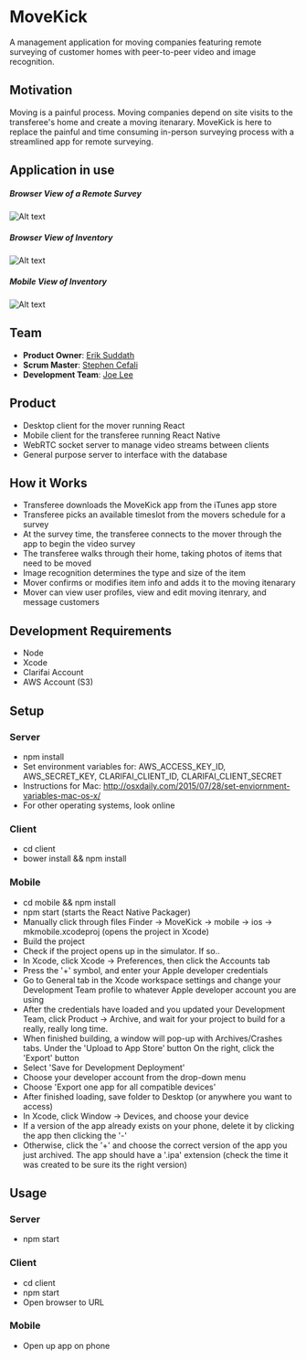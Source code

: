 # MoveKick

A management application for moving companies featuring remote surveying of customer homes with peer-to-peer video and image recognition.


## Motivation

Moving is a painful process. Moving companies depend on site visits to the transferee's home and create a moving itenarary. MoveKick is here to replace the painful and time consuming in-person surveying process with a streamlined app for remote surveying.


## Application in use

##### Browser View of a Remote Survey
![Alt text](http://i.imgur.com/dB5aW1I.gif "Browser View of a Remote Survey")

##### Browser View of Inventory
![Alt text](http://i.imgur.com/9SXchKe.gif "Browser View of Inventory")

##### Mobile View of Inventory
![Alt text](https://media.giphy.com/media/S51XJAFn0QZlS/giphy.gif "Mobile View of Inventory")


## Team

  - __Product Owner__: [Erik Suddath](https://github.com/eriksudd)
  - __Scrum Master__: [Stephen Cefali](https://github.com/Sangeli)
  - __Development Team__: [Joe Lee](https://github.com/josephsanglee)


## Product

- Desktop client for the mover running React
- Mobile client for the transferee running React Native
- WebRTC socket server to manage video streams between clients
- General purpose server to interface with the database




## How it Works
- Transferee downloads the MoveKick app from the iTunes app store
- Transferee picks an available timeslot from the movers schedule for a survey
- At the survey time, the transferee connects to the mover through the app to begin the video survey
- The transferee walks through their home, taking photos of items that need to be moved
- Image recognition determines the type and size of the item
- Mover confirms or modifies item info and adds it to the moving itenarary
- Mover can view user profiles, view and edit moving itenrary, and message customers



## Development Requirements

- Node
- Xcode
- Clarifai Account
- AWS Account (S3)

## Setup

### Server
- npm install
- Set environment variables for:
  AWS_ACCESS_KEY_ID,
  AWS_SECRET_KEY,
  CLARIFAI_CLIENT_ID,
  CLARIFAI_CLIENT_SECRET
- Instructions for Mac:
  http://osxdaily.com/2015/07/28/set-enviornment-variables-mac-os-x/
- For other operating systems, look online

### Client
- cd client
- bower install && npm install

### Mobile
- cd mobile && npm install
- npm start (starts the React Native Packager)
- Manually click through files Finder -> MoveKick -> mobile -> ios -> mkmobile.xcodeproj (opens the project in Xcode)
- Build the project
- Check if the project opens up in the simulator. If so..
- In Xcode, click Xcode -> Preferences, then click the Accounts tab
- Press the '+' symbol, and enter your Apple developer credentials
- Go to General tab in the Xcode workspace settings and change your Development Team profile to whatever Apple developer account you are using
- After the credentials have loaded and you updated your Development Team, click Product -> Archive, and wait for your project to build for a really, really long time.
- When finished building, a window will pop-up with Archives/Crashes tabs. Under the 'Upload to App Store' button On the right, click the 'Export' button
- Select 'Save for Development Deployment'
- Choose your developer account from the drop-down menu
- Choose 'Export one app for all compatible devices'
- After finished loading, save folder to Desktop (or anywhere you want to access)
- In Xcode, click Window -> Devices, and choose your device
- If a version of the app already exists on your phone, delete it by clicking the app then clicking the '-'
- Otherwise, click the '+' and choose the correct version of the app you just archived. The app should have a '.ipa' extension (check the time it was created to be sure its the right version)

## Usage

### Server
- npm start

### Client
- cd client
- npm start
- Open browser to URL

### Mobile
- Open up app on phone







